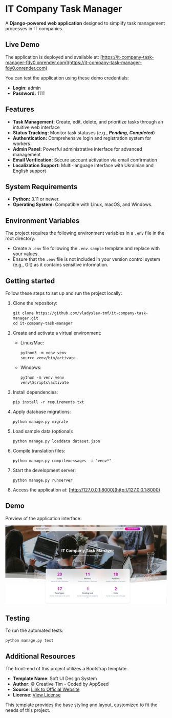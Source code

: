 # IT Company Task Manager

A **Django-powered web application** designed to simplify task management processes in IT companies.

## Live Demo

The application is deployed and available at: [https://it-company-task-manager-fdy0.onrender.com](https://it-company-task-manager-fdy0.onrender.com)

You can test the application using these demo credentials:
- **Login:** admin
- **Password:** 1111

## Features

* **Task Management:** Create, edit, delete, and prioritize tasks through an intuitive web interface
* **Status Tracking:** Monitor task statuses (e.g., **_Pending_**, **_Completed_**)
* **Authentication:** Comprehensive login and registration system for workers
* **Admin Panel:** Powerful administrative interface for advanced management
* **Email Verification:** Secure account activation via email confirmation
* **Localization Support:** Multi-language interface with Ukrainian and English support

## System Requirements

* **Python:** 3.11 or newer.
* **Operating System:** Compatible with Linux, macOS, and Windows.

## Environment Variables

The project requires the following environment variables in a `.env` file in the root directory.
* Create a `.env` file following the `.env.sample` template and replace with your values.
* Ensure that the `.env` file is not included in your version control system (e.g., Git) as it contains sensitive information.

## Getting started

Follow these steps to set up and run the project locally:

1. Clone the repository:
    ```shell
    git clone https://github.com/vladyslav-tmf/it-company-task-manager.git
    cd it-company-task-manager
    ```

2. Create and activate a virtual environment:
    - Linux/Mac:
      ```shell
      python3 -m venv venv
      source venv/bin/activate
      ```
    - Windows:
      ```shell
      python -m venv venv
      venv\Scripts\activate
      ```

3. Install dependencies:
    ```shell
    pip install -r requirements.txt
    ```

4. Apply database migrations:
    ```shell
    python manage.py migrate
    ```

5. Load sample data (optional):
    ```shell
    python manage.py loaddata dataset.json
    ```

6. Compile translation files:
    ```shell
    python manage.py compilemessages -i "venv*"
    ```

7. Start the development server:
    ```shell
    python manage.py runserver
    ```

8. Access the application at: [http://127.0.0.1:8000](http://127.0.0.1:8000)

## Demo

Preview of the application interface:

![Application Interface](demo.png)

## Testing

To run the automated tests:
```shell
python manage.py test
```

## Additional Resources

The front-end of this project utilizes a Bootstrap template.

- **Template Name**: Soft UI Design System
- **Author**: © Creative Tim - Coded by AppSeed
- **Source**: [Link to Official Website](https://app-generator.dev/product/soft-ui-dashboard/django/)
- **License**: [View License](https://www.creative-tim.com/license)

This template provides the base styling and layout, customized to fit the needs of this project.
